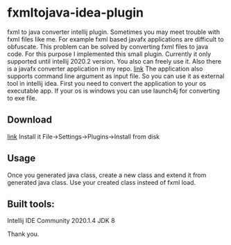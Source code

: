 # fxmltojava-idea-plugin
fxml to java converter intellij plugin.
Sometimes you may meet trouble with fxml files like me. For example fxml based javafx applications are difficult to obfuscate. 
This problem can be solved by converting fxml files to java code.
For this purpose I implemented this small plugin. Currently it only supported until intellij 2020.2 version.
You also can freely use it. Also there is a javafx converter application in my repo. [link](https://github.com/garawaa/fxml2javaconverter)
The application also supports command line argument as input file. So you can use it as external tool in intellij idea. First you need to convert the application to your os executable app. If your os is windows you can use launch4j for converting to exe file.
## Download
[link](https://raw.githubusercontent.com/garawaa/fxmltojava-idea-plugin/master/fxmltojava-idea-plugin.zip)
Install it File->Settings->Plugins->Install from disk
## Usage
Once you generated java class, create a new class and extend it from generated java class. Use your created class insteed of fxml load.

## Built tools:
Intellij IDE Community 2020.1.4
JDK 8

Thank you.
